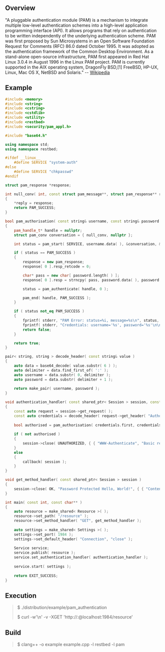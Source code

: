 Overview
--------

"A pluggable authentication module (PAM) is a mechanism to integrate multiple low-level authentication schemes into a high-level application programming interface (API). It allows programs that rely on authentication to be written independently of the underlying authentication scheme. PAM was first proposed by Sun Microsystems in an Open Software Foundation Request for Comments (RFC) 86.0 dated October 1995. It was adopted as the authentication framework of the Common Desktop Environment. As a stand-alone open-source infrastructure, PAM first appeared in Red Hat Linux 3.0.4 in August 1996 in the Linux PAM project. PAM is currently supported in the AIX operating system, DragonFly BSD,[1] FreeBSD, HP-UX, Linux, Mac OS X, NetBSD and Solaris." -- [Wikipedia](https://en.wikipedia.org/wiki/Pluggable_authentication_module)

Example
-------

```C++
#include <memory>
#include <string>
#include <cstring>
#include <cstdlib>
#include <utility>
#include <restbed>
#include <security/pam_appl.h>

#include "base64.h"

using namespace std;
using namespace restbed;

#ifdef __linux__
    #define SERVICE "system-auth"
#else
    #define SERVICE "chkpasswd"
#endif

struct pam_response *response;

int null_conv( int, const struct pam_message**, struct pam_response** reply, void* )
{
    *reply = response;
    return PAM_SUCCESS;
}

bool pam_authorisation( const string& username, const string& password )
{
    pam_handle_t* handle = nullptr;
    struct pam_conv conversation = { null_conv, nullptr };

    int status = pam_start( SERVICE, username.data( ), &conversation, &handle );

    if ( status == PAM_SUCCESS )
    {
        response = new pam_response;
        response[ 0 ].resp_retcode = 0;

        char* pass = new char[ password.length( ) ];
        response[ 0 ].resp = strncpy( pass, password.data( ), password.length( ) );

        status = pam_authenticate( handle, 0 );

        pam_end( handle, PAM_SUCCESS );
    }

    if ( status not_eq PAM_SUCCESS )
    {
        fprintf( stderr, "PAM Error: status=%i, message=%s\n", status, pam_strerror( handle, status ) );
        fprintf( stderr, "Credentials: username='%s', password='%s'\n\n", username.data( ), password.data( ) );
        return false;
    }

    return true;
}

pair< string, string > decode_header( const string& value )
{
    auto data = base64_decode( value.substr( 6 ) );
    auto delimiter = data.find_first_of( ':' );
    auto username = data.substr( 0, delimiter );
    auto password = data.substr( delimiter + 1 );
    
    return make_pair( username, password );
}

void authentication_handler( const shared_ptr< Session > session, const function< void ( const shared_ptr< Session > ) >& callback )
{
    const auto request = session->get_request( );
    const auto credentials = decode_header( request->get_header( "Authorization" ) );
    
    bool authorised = pam_authorisation( credentials.first, credentials.second );
    
    if ( not authorised )
    {
        session->close( UNAUTHORIZED, { { "WWW-Authenticate", "Basic realm=\"Restbed\"" } } );
    }
    else
    {
        callback( session );
    }
}

void get_method_handler( const shared_ptr< Session > session )
{
    session->close( OK, "Password Protected Hello, World!", { { "Content-Length", "32" } } );
}

int main( const int, const char** )
{
    auto resource = make_shared< Resource >( );
    resource->set_path( "/resource" );
    resource->set_method_handler( "GET", get_method_handler );
    
    auto settings = make_shared< Settings >( );
    settings->set_port( 1984 );
    settings->set_default_header( "Connection", "close" );
    
    Service service;
    service.publish( resource );
    service.set_authentication_handler( authentication_handler );
    
    service.start( settings );
    
    return EXIT_SUCCESS;
}
```

Execution
---------

> $ ./distribution/example/pam_authentication
>
> $ curl -w'\n' -v -XGET 'http://<USERNAME>:<PASSWORD>@localhost:1984/resource'

Build
-----

> $ clang++ -o example example.cpp -l restbed -l pam
